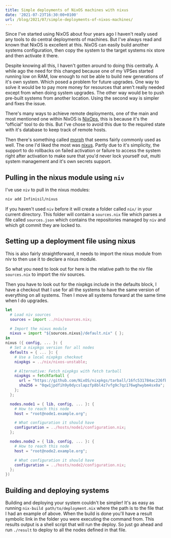```yaml
---
title: Simple deployments of NixOS machines with nixus
date: '2021-07-23T16:30:00+0100'
url: /blog/2021/07/simple-deployments-of-nixos-machines/
---
```


Since I've started using NixOS about four years ago I haven't really used any
tools to do central deployments of machines. But I've always read and known
that NixOS is excellent at this. NixOS can easily build another systems
configuration, then copy the system to the target systems nix store and then
activate it there.

Despite knowing all this, I haven't gotten around to doing this centrally. A
while ago the need for this changed because one of my VPSes started running
low on RAM, low enough to not be able to build new generations of it's own
system. Which posed a problem for future upgrades. One way to solve it would
be to pay more money for resources that aren't really needed except from when
doing system upgrades. The other way would be to push pre-built systems from
another location. Using the second way is simpler and fixes the issue.

There's many ways to achieve remote deployments, one of the main and most
mentioned one within NixOS is [NixOps](https://github.com/NixOS/nixops), this is because it's the “official”
tool to do this. But I've chose to avoid this due to the required state with
it's database to keep track of remote hosts.

Then there's something called [morph](https://github.com/DBCDK/morph) that seems fairly commonly used as well.
The one I'd liked the most was [nixus](https://github.com/Infinisil/nixus). Partly due to it's simplicity, the
support to do rollbacks on failed activation or failure to access the system
right after activation to make sure that you'd never lock yourself out, multi
system management and it's own secrets support.

## Pulling in the nixus module using `niv`

I've use `niv` to pull in the nixus modules:

```sh
niv add Infinisil/nixus
```

If you haven't used `niv` before it will create a folder called `nix/` in
your current directory. This folder will contain a `sources.nix` file which
parses a file called `sources.json` which contains the repositories managed
by `niv` and which git commit they are locked to.

## Setting up a deployment file using nixus

This is also fairly straightforward, it needs to import the nixus module from
niv to then use it to declare a nixus module.

So what you need to look out for here is the relative path to the niv file
`sources.nix` to import the niv sources.

Then you have to look out for the nixpkgs include in the defaults block, I
have a checkout that I use for all the systems to have the same version of
everything on all systems. Then I move all systems forward at the same time
when I do upgrades.

```nix
let
  # Load niv sources
  sources = import ../nix/sources.nix;

  # Import the nixus module
  nixus = import "${sources.nixus}/default.nix" { };
in
nixus ({ config, ... }: {
  # Set a nixpkgs version for all nodes
  defaults = { ... }: {
    # Use a local nixpkgs checkout
    nixpkgs = ../nix/nixos-unstable;

    # Alternative: Fetch nixpkgs with fetch tarball
    nixpkgs = fetchTarball {
      url = "https://github.com/NixOS/nixpkgs/tarball/16fc531784ac226fb268cc59ad573d2746c109c1";
      sha256 = "0qw1jpdfih9y0dycslapzfp8bl4z7vfg9c7qz176wghwybm4sx0a";
    };
  };

  nodes.node1 = { lib, config, ... }: {
    # How to reach this node
    host = "root@node1.example.org";

    # What configuration it should have
    configuration = ../hosts/node1/configuration.nix;
  };

  nodes.node2 = { lib, config, ... }: {
    # How to reach this node
    host = "root@node2.example.org";

    # What configuration it should have
    configuration = ../hosts/node2/configuration.nix;
  };
})
```

## Building and deploying systems

Building and deploying your system couldn't be simpler! It's as easy as
running `nix-build path/to/deployment.nix` where the path is to the file that
I had an example of above. When the build is done you'll have a result
symbolic link in the folder you were executing the command from. This results
output is a shell script that will run the deploy. So just go ahead and run
`./result` to deploy to all the nodes defined in that file.
